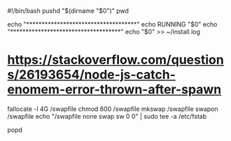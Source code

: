 #!/bin/bash
pushd "$(dirname "$0")"
pwd

echo "************************************"
echo RUNNING "$0"
echo "************************************"
echo "$0" >> ~/install.log

# https://stackoverflow.com/questions/26193654/node-js-catch-enomem-error-thrown-after-spawn

fallocate -l 4G /swapfile
chmod 600 /swapfile
mkswap /swapfile
swapon /swapfile
echo "/swapfile none swap sw 0 0" | sudo tee -a /etc/fstab

popd
